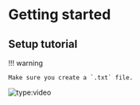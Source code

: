 # Getting started
## Setup tutorial

!!! warning

    Make sure you create a `.txt` file.

![type:video](https://www.youtube.com/embed/glzDoYcwauY)